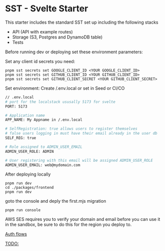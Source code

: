 # SST - Svelte Starter #

This starter includes the standard SST set up including the following stacks

- API (API with example routes)
- Storage (S3, Postgres and DynamoDB table)
- Tests


Before running dev or deploying set these environment parameters:

Set any client id secrets you need:
```
pnpm sst secrets set GOOGLE_CLIENT_ID <YOUR GOOGLE_CLIENT_ID>
pnpm sst secrets set GITHUB_CLIENT_ID <YOUR GITHUB_CLIENT_ID>
pnpm sst secrets set GITHUB_CLIENT_SECRET <YOUR GITHUB_CLIENT_SECRET>

```
Set environment:
Create /.env.local or set in Seed or CI/CO

```bash
// .env.local
# port for the localstack ususally 5173 for svelte
PORT: 5173

# Application name
APP_NAME: My Appname in /.env.local

# SelfRegistration: true allows users to register themselves
# false users logging in must have their email already in the user db
SELF_REG: true

# Role assigned to ADMIN_USER_EMAIL
ADMIN_USER_ROLE: ADMIN

# User registering with this email will be assigned ADMIN_USER_ROLE
ADMIN_USER_EMAIL: web@mydomain.com
```

After deploying locally
```
pnpm run dev
cd ./packages/frontend
pnpm run dev
```

goto the console and deply the first.mjs migration
```
pnpm run console
```

AWS SES requires you to verify your domain and email before you can use it in the sandbox, be sure to do this for the region you deploy to.

[Auth flows](./_auth.md)

[TODO:](./TODO.md)
